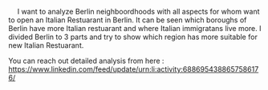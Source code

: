 &emsp;  I want to analyze Berlin neighboordhoods with all aspects for whom want to open an Italian Restuarant in Berlin.
It can be seen which boroughs of Berlin have more Italian restuarant and where Italian immigratans live more. I divided Berlin to 3 parts and try to show which region has more suitable for new Italian Restuarant.

You can reach out detailed analysis from here : https://www.linkedin.com/feed/update/urn:li:activity:6886954388657586176/
